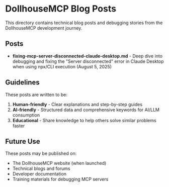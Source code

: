 # DollhouseMCP Blog Posts

This directory contains technical blog posts and debugging stories from the DollhouseMCP development journey.

## Posts

- **fixing-mcp-server-disconnected-claude-desktop.md** - Deep dive into debugging and fixing the "Server disconnected" error in Claude Desktop when using npx/CLI execution (August 5, 2025)

## Guidelines

These posts are written to be:
1. **Human-friendly** - Clear explanations and step-by-step guides
2. **AI-friendly** - Structured data and comprehensive keywords for AI/LLM consumption
3. **Educational** - Share knowledge to help others solve similar problems faster

## Future Use

These posts may be published on:
- The DollhouseMCP website (when launched)
- Technical blogs and forums
- Developer documentation
- Training materials for debugging MCP servers